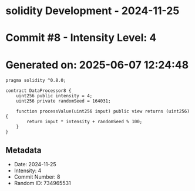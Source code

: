 ﻿# solidity Development - 2024-11-25
# Commit #8 - Intensity Level: 4
# Generated on: 2025-06-07 12:24:48
```solidity
pragma solidity ^0.8.0;

contract DataProcessor8 {
    uint256 public intensity = 4;
    uint256 private randomSeed = 164031;

    function processValue(uint256 input) public view returns (uint256) {
        return input * intensity + randomSeed % 100;
    }
}
```
## Metadata
- Date: 2024-11-25
- Intensity: 4
- Commit Number: 8
- Random ID: 734965531
